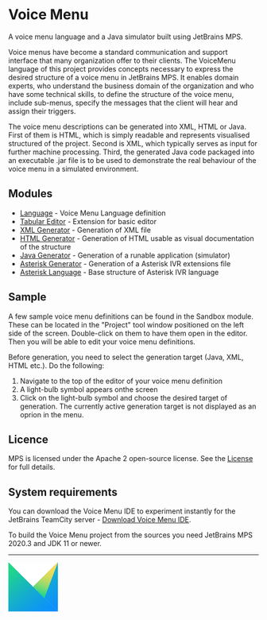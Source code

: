 # Voice Menu

A voice menu language and a Java simulator built using JetBrains MPS.

Voice menus have become a standard communication and support interface that many organization offer to their clients.
The VoiceMenu language of this project provides concepts necessary to express the desired structure of a voice menu in JetBrains MPS.
It enables domain experts, who understand the business domain of the organization and who have some technical skills, to define the structure of the voice menu, include sub-menus, specify the messages that the client will hear and assign their triggers.

The voice menu descriptions can be generated into XML, HTML or Java.
First of them is HTML, which is simply readable and represents visualised structured of the project.
Second is XML, which typically serves as input for further machine processing.
Third, the generated Java code packaged into an executable .jar file is to be used to demonstrate the real behaviour of the voice menu in a simulated environment.


Modules
-------

* [Language](https://github.com/vaclav/voicemenu/tree/master/languages/jetbrains.mps.samples.VoiceMenu) - Voice Menu Language definition
* [Tabular Editor](https://github.com/vaclav/voicemenu/tree/master/languages/jetbrains.mps.samples.VoiceMenuTabularEditor) - Extension for basic editor
* [XML Generator](https://github.com/vaclav/voicemenu/tree/master/languages/jetbrains.mps.samples.VoiceMenuToXML) - Generation of XML file
* [HTML Generator](https://github.com/vaclav/voicemenu/tree/master/languages/jetbrains.mps.samples.VoiceMenuToHTML_2) - Generation of HTML usable as visual documentation of the structure
* [Java Generator](https://github.com/vaclav/voicemenu/tree/master/languages/jetbrains.mps.samples.VoiceMenuToJava) - Generation of a runable application (simulator)
* [Asterisk Generator](https://github.com/vaclav/voicemenu/tree/master/languages/jetbrains.mps.samples.VoiceMenuToAsterisk) - Generation of a Asterisk IVR extensions file
* [Asterisk Language](https://github.com/vaclav/voicemenu/tree/master/languages/jetbrains.mps.samples.Text) - Base structure of Asterisk IVR language

Sample
------
A few sample voice menu definitions can be found in the Sandbox module. These can be located in the "Project" tool window positioned on the left side of the screen.
Double-click on them to have them open in the editor. Then you will be able to edit your voice menu definitions.

Before generation, you need to select the generation target (Java, XML, HTML etc.). Do the following:
1. Navigate to the top of the editor of your voice menu definition
2. A light-bulb symbol appears onthe screen
3. Click on the light-bulb symbol and choose the desired target of generation. The currently active generation target is not displayed as an oprion in the menu.


Licence
-------

MPS is licensed under the Apache 2 open-source license. See the [License](https://github.com/vaclav/voicemenu/blob/master/LICENSE) for full details.

System requirements
-------------------

You can download the Voice Menu IDE to experiment instantly for the JetBrains TeamCity server - [Download Voice Menu IDE](https://teamcity.jetbrains.com/guestAuth/repository/downloadAll/MPS_VoiceMenu_build/.lastSuccessful/artifacts.zip).

To build the Voice Menu project from the sources you need JetBrains MPS 2020.3 and JDK 11 or newer.

----------

[![Icon_MPS](extras/logo_MPS.png)](https://www.jetbrains.com/mps/)
